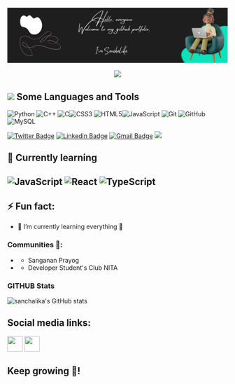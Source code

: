 ![Development](https://github.com/sanchalika/sanchalika/blob/main/Black%20Elegant%20Illustrated%20Lifestyle%20Blogger%20LinkedIn%20Banner.png)
<p align="center">
  <a href="https://github.com/DenverCoder1/readme-typing-svg"><img src="https://readme-typing-svg.herokuapp.com?lines=ECE+Student;Web+Developer;DS%20|%20Algorithms%20|%20OOP%20;Always%20learning%20new%20things&center=true&width=500&height=50"></a>
</p>

## <img src="https://media2.giphy.com/media/QssGEmpkyEOhBCb7e1/giphy.gif?cid=ecf05e47a0n3gi1bfqntqmob8g9aid1oyj2wr3ds3mg700bl&rid=giphy.gif" width="50px"> Some Languages and Tools
<img alt="Python" src="https://img.shields.io/badge/python-%2314354C.svg?style=for-the-badge&logo=python&logoColor=white"/> <img alt="C++" src="https://img.shields.io/badge/c++-%2300599C.svg?style=for-the-badge&logo=c%2B%2B&logoColor=white"/> <img alt="C" src="https://img.shields.io/badge/c-%2300599C.svg?style=for-the-badge&logo=c&logoColor=white"/><img alt="CSS3" src="https://img.shields.io/badge/css3-%231572B6.svg?style=for-the-badge&logo=css3&logoColor=white"/> <img alt="HTML5" src="https://img.shields.io/badge/html5-%23E34F26.svg?style=for-the-badge&logo=html5&logoColor=white"/><img alt="JavaScript" src="https://img.shields.io/badge/javascript-%23323330.svg?style=for-the-badge&logo=javascript&logoColor=%23F7DF1E"/> <img alt="Git" src="https://img.shields.io/badge/git-%23F05033.svg?style=for-the-badge&logo=git&logoColor=white"/> <img alt="GitHub" src="https://img.shields.io/badge/github-%23121011.svg?style=for-the-badge&logo=github&logoColor=white"/> <img alt="MySQL" src="https://img.shields.io/badge/mysql-%2300f.svg?style=for-the-badge&logo=mysql&logoColor=white"/>

[![Twitter Badge](https://img.shields.io/badge/-@DattaSanchalika-1ca0f1?style=flat-square&labelColor=1ca0f1&logo=twitter&logoColor=white&link=https://twitter.com/DattaSanchalika)](https://twitter.com/DattaSanchalika) 
[![Linkedin Badge](https://img.shields.io/badge/-Sanchalika_Datta-blue?style=flat-square&logo=Linkedin&logoColor=white&link=https://www.linkedin.com/in/sanchalika-datta-a956a518b/)](https://www.linkedin.com/in/sanchalika-datta-a956a518b/) 
[![Gmail Badge](https://img.shields.io/badge/-Gmail-c14438?style=flat-square&logo=Gmail&logoColor=white&link=mailto:sanchalika2019@gmail.com)](mailto:sanchalika2019@gmail.com)
 ![](https://komarev.com/ghpvc/?username=sanchalika&label=PROFILE+VIEWS)

🌱 Currently learning
--
 <img alt="JavaScript" src="https://img.shields.io/badge/javascript-%23323330.svg?style=for-the-badge&logo=javascript&logoColor=%23F7DF1E"/> <img alt="React" src="https://img.shields.io/badge/react-%2320232a.svg?style=for-the-badge&logo=react&logoColor=%2361DAFB"/> <img alt="TypeScript" src="https://img.shields.io/badge/typescript-%23007ACC.svg?style=for-the-badge&logo=typescript&logoColor=white"/>
--
⚡ Fun fact: 
 --
- 🌱 I’m currently learning everything 🤣

### Communities 🌱:
- * Sanganan Prayog
- * Developer Student's Club NITA

### GITHUB Stats
![sanchalika's GitHub stats](https://github-readme-stats.vercel.app/api?username=sanchalika&show_icons=true&theme=dark)

 Social media links:
--
[<img src="https://img.icons8.com/color/48/000000/linkedin.png" width="35" height="35"/>][linkedin]
[<img src="https://img.icons8.com/color/48/000000/twitter.png" width="35" height="35"/>][twitter]
<br>

Keep growing 🌱!
--
[twitter]: https://twitter.com/DattaSanchalika
[linkedin]: https://linkedin.com/in/sanchalika-datta-a956a518b

